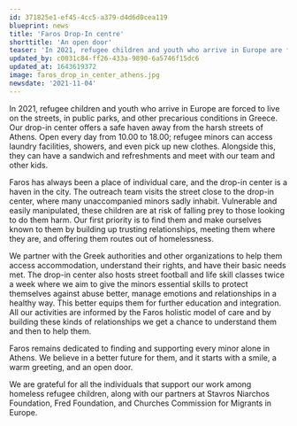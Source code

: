 ```yaml
---
id: 371825e1-ef45-4cc5-a379-d4d6d0cea119
blueprint: news
title: 'Faros Drop-In centre'
shorttitle: 'An open door'
teaser: 'In 2021, refugee children and youth who arrive in Europe are forced to live on the streets, in public parks, and other precarious conditions in Greece. Our drop-in center offers a safe haven away from the harsh streets of Athens.'
updated_by: c0031c84-ff26-433a-9890-6a5746f15dc6
updated_at: 1643619372
image: faros_drop_in_center_athens.jpg
newsdate: '2021-11-04'
---
```

In 2021, refugee children and youth who arrive in Europe are forced to live on the streets, in public parks, and other precarious conditions in Greece. Our drop-in center offers a safe haven away from the harsh streets of Athens. Open every day from 10.00 to 18.00; refugee minors can access laundry facilities, showers, and even pick up new clothes. Alongside this, they can have a sandwich and refreshments and meet with our team and other kids.

Faros has always been a place of individual care, and the drop-in center is a haven in the city. The outreach team visits the street close to the drop-in center, where many unaccompanied minors sadly inhabit. Vulnerable and easily manipulated, these children are at risk of falling prey to those looking to do them harm. Our first priority is to find them and make ourselves known to them by building up trusting relationships, meeting them where they are, and offering them routes out of homelessness.

We partner with the Greek authorities and other organizations to help them access accommodation, understand their rights, and have their basic needs met. The drop-in center also hosts street football and life skill classes twice a week where we aim to give the minors essential skills to protect themselves against abuse better, manage emotions and relationships in a healthy way. This better equips them for further education and integration. All our activities are informed by the Faros holistic model of care and by building these kinds of relationships we get a chance to understand them and then to help them.

Faros remains dedicated to finding and supporting every minor alone in Athens. We believe in a better future for them, and it starts with a smile, a warm greeting, and an open door.  

We are grateful for all the individuals that support our work among homeless refugee children, along with our partners at Stavros Niarchos Foundation, Fred Foundation, and Churches Commission for Migrants in Europe.